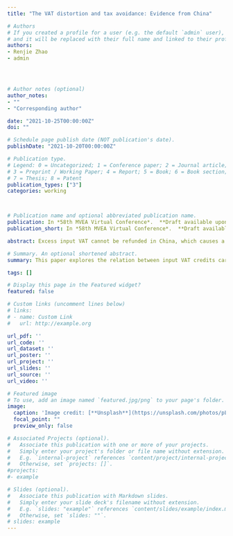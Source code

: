 ```yaml
---
title: "The VAT distortion and tax avoidance: Evidence from China"

# Authors
# If you created a profile for a user (e.g. the default `admin` user), write the username (folder name) here
# and it will be replaced with their full name and linked to their profile.
authors:
- Renjie Zhao
- admin




# Author notes (optional)
author_notes:
- ""
- "Corresponding author"

date: "2021-10-25T00:00:00Z"
doi: ""

# Schedule page publish date (NOT publication's date).
publishDate: "2021-10-20T00:00:00Z"

# Publication type.
# Legend: 0 = Uncategorized; 1 = Conference paper; 2 = Journal article;
# 3 = Preprint / Working Paper; 4 = Report; 5 = Book; 6 = Book section;
# 7 = Thesis; 8 = Patent
publication_types: ["3"]
categories: working



# Publication name and optional abbreviated publication name.
publication: In *58th MVEA Virtual Conference*.  **Draft available upon request**
publication_short: In *58th MVEA Virtual Conference*.  **Draft available upon request**

abstract: Excess input VAT cannot be refunded in China, which causes a heavy financial burden on the firms. Using China National Tax Survey Database (NTSD), this paper explores the relation between input VAT credits carryovers and corporate income tax avoidance behavior. We find that the ratio of input VAT credit carryovers (IVCC) scalded cash flow is negatively associated with effective corporate income tax rates (ETRs). In addition, we find that the tax avoidance activities of firms can be carried out in two ways. First, firms could underreport the profits. Second, firms increase the cost that can be deducted before tax. Finally, in order to explore the causal effect of input VAT credits carryovers on the cooperate income tax avoidance, we investigated the impact of recent VAT reform that allows VAT refunds for excess input VAT credits in 18 industries in 2018,  using the China Stock Market $\&$ Accounting Research Database (CSMAR). The results indicate that refunding for excess input VAT credits could improve corporate tax compliance.

# Summary. An optional shortened abstract.
summary: This paper explores the relation between input VAT credits carryovers and corporate income tax avoidance behavior.

tags: []

# Display this page in the Featured widget?
featured: false

# Custom links (uncomment lines below)
# links:
# - name: Custom Link
#   url: http://example.org

url_pdf: ''
url_code: ''
url_dataset: ''
url_poster: ''
url_project: ''
url_slides: ''
url_source: ''
url_video: ''

# Featured image
# To use, add an image named `featured.jpg/png` to your page's folder.
image:
  caption: 'Image credit: [**Unsplash**](https://unsplash.com/photos/pLCdAaMFLTE)'
  focal_point: ""
  preview_only: false

# Associated Projects (optional).
#   Associate this publication with one or more of your projects.
#   Simply enter your project's folder or file name without extension.
#   E.g. `internal-project` references `content/project/internal-project/index.md`.
#   Otherwise, set `projects: []`.
#projects:
#- example

# Slides (optional).
#   Associate this publication with Markdown slides.
#   Simply enter your slide deck's filename without extension.
#   E.g. `slides: "example"` references `content/slides/example/index.md`.
#   Otherwise, set `slides: ""`.
# slides: example
---
```

